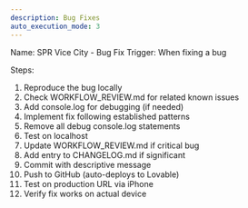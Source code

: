 ```yaml
---
description: Bug Fixes
auto_execution_mode: 3
---
```


Name: SPR Vice City - Bug Fix
Trigger: When fixing a bug

Steps:
1. Reproduce the bug locally
2. Check WORKFLOW_REVIEW.md for related known issues
3. Add console.log for debugging (if needed)
4. Implement fix following established patterns
5. Remove all debug console.log statements
6. Test on localhost
7. Update WORKFLOW_REVIEW.md if critical bug
8. Add entry to CHANGELOG.md if significant
9. Commit with descriptive message
10. Push to GitHub (auto-deploys to Lovable)
11. Test on production URL via iPhone
12. Verify fix works on actual device